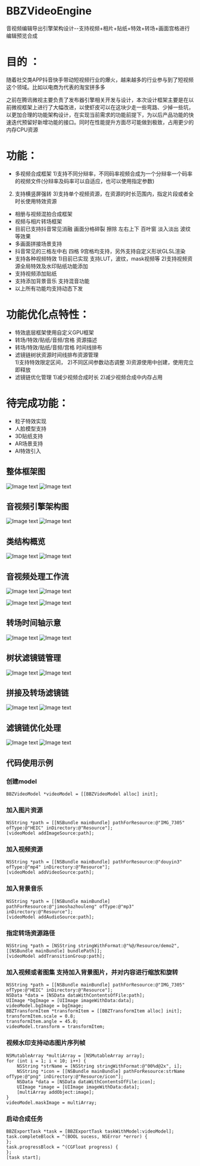 
# BBZVideoEngine
音视频编辑导出引擎架构设计--支持视频+相片+贴纸+特效+转场+画面宫格进行编辑预览合成


# 目的 ：

随着社交类APP抖音快手带动短视频行业的爆火，越来越多的行业参与到了短视频这个领域。比如以电商为代表的淘宝拼多多

之前在腾讯微视主要负责了发布器引擎相关开发与设计，本次设计框架主要是在以前微视框架上进行了大幅改进，以使虾皮可以在这块少走一些弯路、少掉一些坑，以更加合理的功能架构设计，在实现当前需求的功能前提下，为以后产品功能的快速迭代预留好新增功能的接口。同时在性能提升方面尽可能做到极致，占用更少的内存CPU资源

# 功能：

* 多视频合成框架 
1)支持不同分辩率，不同码率视频合成为一个分辩率一个码率的视频文件(分辩率及码率可以自适应，也可以使用指定参数)
2) 支持横竖屏强转
3)支持单个视频资源，在资源的时长范围内，指定片段或者全时长使用特效资源
* 相册与视频混拍合成框架 
* 视频与相片转场框架 
* 目前已支持抖音常见消融 画面分格碎裂 擦除 左右上下 百叶窗 淡入淡出 波纹等效果 
* 多画面拼接场景支持 
* 抖音常见的三格左中右 四格 9宫格均支持，另外支持自定义形状GLSL渲染
* 支持各种视频特效 
1)目前已实现 支持LUT，波纹，mask视频等
2)支持视频资源全局特效及水印贴纸功能添加
* 支持视频添加贴纸 
* 支持添加背景音乐  支持混音功能
* 以上所有功能均支持动态下发 

# 功能优化点特性：

* 特效底层框架使用自定义GPU框架
* 转场/特效/贴纸/音频/宫格 资源描述
* 转场/特效/贴纸/音频/宫格 时间线排布 
* 滤镜链树状资源时间线排布资源管理  
1)支持特效限定区间，
2)不同区间参数动态调整 
3)资源使用中创建，使用完立即释放
* 滤镜链优化管理 
1)减少视频合成时长 
2)减少视频合成中内存占用

# 待完成功能：

* 粒子特效实现 
* 人脸模型支持 
* 3D贴纸支持 
* AR场景支持 
* AI特效引入


## 整体框架图
![Image text](http://raw.githubusercontent.com/guolai/testCoreData/master/AVFoundation.png)
![Image text](https://github.com/guolai/testCoreData/blob/master/AVFoundation.png)


## 音视频引擎架构图
![Image text](http://raw.githubusercontent.com/guolai/testCoreData/master/AVFoundatioSimpleClass.png)
![Image text](https://github.com/guolai/testCoreData/blob/master/AVFoundatioSimpleClass.png)

## 类结构概览
![Image text](http://raw.githubusercontent.com/guolai/testCoreData/master/class.png)
![Image text](https://github.com/guolai/testCoreData/blob/master/class.png)

## 音视频处理工作流
![Image text](http://raw.githubusercontent.com/guolai/testCoreData/master/DescriptionWorkFlow.png)
![Image text](https://github.com/guolai/testCoreData/blob/master/DescriptionWorkFlow.png)

![Image text](http://raw.githubusercontent.com/guolai/testCoreData/master/VideoEngineWorkFlow.png)
![Image text](https://github.com/guolai/testCoreData/blob/master/VideoEngineWorkFlow.png)


## 转场时间轴示意
![Image text](http://raw.githubusercontent.com/guolai/testCoreData/master/TransitionFlow.png)
![Image text](https://github.com/guolai/testCoreData/blob/master/TransitionFlow.png)

## 树状滤镜链管理
![Image text](http://raw.githubusercontent.com/guolai/testCoreData/master/FilterTreeManage.png)
![Image text](https://github.com/guolai/testCoreData/blob/master/FilterTreeManage.png)

## 拼接及转场滤镜链
![Image text](http://raw.githubusercontent.com/guolai/testCoreData/master/transitionAndSplice.png)
![Image text](https://github.com/guolai/testCoreData/blob/master/transitionAndSplice.png)

## 滤镜链优化处理
![Image text](http://raw.githubusercontent.com/guolai/testCoreData/master/FilterOptimization.png)
![Image text](https://github.com/guolai/testCoreData/blob/master/FilterOptimization.png)

## 代码使用示例
### 创建model

    BBZVideoModel *videoModel = [[BBZVideoModel alloc] init];   


### 加入图片资源

    NSString *path = [[NSBundle mainBundle] pathForResource:@"IMG_7305" ofType:@"HEIC" inDirectory:@"Resource"];
    [videoModel addImageSource:path];  


### 加入视频资源

    NSString *path = [[NSBundle mainBundle] pathForResource:@"douyin3" ofType:@"mp4" inDirectory:@"Resource"];
    [videoModel addVideoSource:path];


### 加入背景音乐

    NSString *path = [[NSBundle mainBundle] pathForResource:@"jimoshazhouleng" ofType:@"mp3" inDirectory:@"Resource"];
    [videoModel addAudioSource:path];


### 指定转场资源路径

    NSString *path = [NSString stringWithFormat:@"%@/Resource/demo2", [[NSBundle mainBundle] bundlePath]];
    [videoModel addTransitionGroup:path];


### 加入视频或者图集 支持加入背景图片，并对内容进行缩放和旋转

    NSString *path = [[NSBundle mainBundle] pathForResource:@"IMG_7305" ofType:@"HEIC" inDirectory:@"Resource"];
    NSData *data = [NSData dataWithContentsOfFile:path];
    UIImage *bgImage = [UIImage imageWithData:data];
    videoModel.bgImage = bgImage;
    BBZTransformItem *transformItem = [[BBZTransformItem alloc] init];
    transformItem.scale = 0.8;
    transformItem.angle = 45.0;
    videoModel.transform = transformItem;


### 视频水印支持动态图片序列帧

    NSMutableArray *multiArray = [NSMutableArray array];
    for (int i = 1; i < 10; i++) {
        NSString *strName = [NSString stringWithFormat:@"00%d@2x", i];
        NSString *icon = [[NSBundle mainBundle] pathForResource:strName ofType:@"png" inDirectory:@"Resource/icon"];
        NSData *data = [NSData dataWithContentsOfFile:icon];
        UIImage *image = [UIImage imageWithData:data];
        [multiArray addObject:image];
    }
    videoModel.maskImage = multiArray;


### 启动合成任务

    BBZExportTask *task = [BBZExportTask taskWithModel:videoModel];
    task.completeBlock = ^(BOOL sucess, NSError *error) {
    };
    task.progressBlock = ^(CGFloat progress) {
    };
    [task start];

